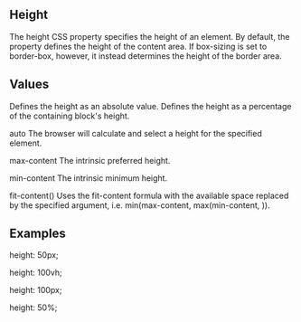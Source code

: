 ## Height

The height CSS property specifies the height of an element. By default, the property defines the height of the content area. If box-sizing is set to border-box, however, it instead determines the height of the border area.

## Values

<length>
Defines the height as an absolute value.

<percentage>
Defines the height as a percentage of the containing block's height.

auto
The browser will calculate and select a height for the specified element.

max-content
The intrinsic preferred height.

min-content
The intrinsic minimum height.

fit-content(<length-percentage>)
Uses the fit-content formula with the available space replaced by the specified argument, i.e. min(max-content, max(min-content, <length-percentage>)).

## Examples

height: 50px;

height: 100vh;

height: 100px;

height: 50%;